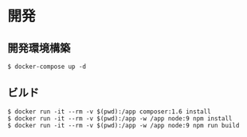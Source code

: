 # 開発

## 開発環境構築

```
$ docker-compose up -d
```

## ビルド

```
$ docker run -it --rm -v $(pwd):/app composer:1.6 install
$ docker run -it --rm -v $(pwd):/app -w /app node:9 npm install
$ docker run -it --rm -v $(pwd):/app -w /app node:9 npm run build
```
